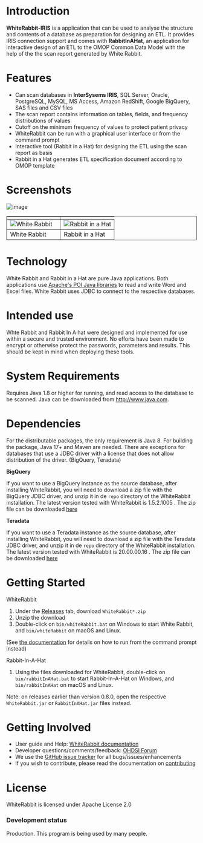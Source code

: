Introduction
========
**WhiteRabbit-IRIS** is a application that can be used to analyse the structure and contents of a database as preparation for designing an ETL. It provides IRIS connection support and comes with **RabbitInAHat**, an application for interactive design of an ETL to the OMOP Common Data Model with the help of the the scan report generated by White Rabbit. 

Features
========
- Can scan databases in **InterSysems IRIS**, SQL Server, Oracle, PostgreSQL, MySQL, MS Access, Amazon RedShift, Google BigQuery, SAS files and CSV files
- The scan report contains information on tables, fields, and frequency distributions of values
- Cutoff on the minimum frequency of values to protect patient privacy
- WhiteRabbit can be run with a graphical user interface or from the command prompt
- Interactive tool (Rabbit in a Hat) for designing the ETL using the scan report as basis
- Rabbit in a Hat generates ETL specification document according to OMOP template

Screenshots
===========
 ![image](https://github.com/user-attachments/assets/12f04756-a450-4b36-afcc-e8c777d061e5)

<table border = "">
<tr valign="top">
<td>
 
</td>
</tr>
<tr valign="top">  
  <td width = 50%>
  <img src="https://github.com/OHDSI/WhiteRabbit/blob/master/docs/images/WRScreenshot.png" alt="White Rabbit" title="White Rabbit" />
</td>
<td width = 50%>
 <img src="https://github.com/OHDSI/WhiteRabbit/blob/master/docs/images/RIAHScreenshot.png" alt="Rabbit in a Hat" title="Rabbit in a Hat" />
</td>
</tr><tr>
<td>White Rabbit</td><td>Rabbit in a Hat</td>
</tr>
</table>

Technology
============
White Rabbit and Rabbit in a Hat are pure Java applications. Both applications use [Apache's POI Java libraries](http://poi.apache.org/) to read and write Word and Excel files. 
White Rabbit uses JDBC to connect to the respective databases.

Intended use
============
Whte Rabbit and Rabbit In A hat were designed and implemented for use within a secure and trusted environment. No efforts have been made to
encrypt or otherwise protect the passwords, parameters and results. This should be kept in mind when deploying these tools.

System Requirements
============
Requires Java 1.8 or higher for running, and read access to the database to be scanned. Java can be downloaded from
<a href="http://www.java.com" target="_blank">http://www.java.com</a>.

Dependencies
============
For the distributable packages, the only requirement is Java 8. For building the package, Java 17+ and Maven are needed.
There are exceptions for databases that use a JDBC driver with a license that does not allow distribution of the driver.
(BigQuery, Teradata)

**BigQuery**

If you want to use a BigQuery instance as the source database, after installing WhiteRabbit, you will need to download
a zip file with the BigQuery JDBC driver, and unzip it in de `repo` directory of the WhiteRabbit installation.
The latest version tested with WhiteRabbit is 1.5.2.1005 .
The zip file can be downloaded [here](https://storage.googleapis.com/simba-bq-release/jdbc/SimbaJDBCDriverforGoogleBigQuery42_1.5.2.1005.zip)

**Teradata**

If you want to use a Teradata instance as the source database, after installing WhiteRabbit, you will need to download
a zip file with the Teradata JDBC driver, and unzip it in de `repo` directory of the WhiteRabbit installation.
The latest version tested with WhiteRabbit is 20.00.00.16 . 
The zip file can be downloaded [here](https://downloads.teradata.com/download/connectivity/jdbc-driver)

Getting Started
===============
WhiteRabbit

1. Under the [Releases](https://github.com/OHDSI/WhiteRabbit/releases) tab, download `WhiteRabbit*.zip`
2. Unzip the download
3. Double-click on `bin/whiteRabbit.bat` on Windows to start White Rabbit, and `bin/whiteRabbit` on macOS and Linux.

(See [the documentation](http://ohdsi.github.io/WhiteRabbit/WhiteRabbit.html#running-from-the-command-line) for details on how to run from the command prompt instead)

Rabbit-In-A-Hat

1. Using the files downloaded for WhiteRabbit, double-click on `bin/rabbitInAHat.bat` to start Rabbit-In-A-Hat on Windows, and `bin/rabbitInAHat` on macOS and Linux.

Note: on releases earlier than version 0.8.0, open the respective `WhiteRabbit.jar` or `RabbitInAHat.jar` files instead.


Getting Involved
=============
* User guide and Help: [WhiteRabbit documentation](http://ohdsi.github.io/WhiteRabbit)
* Developer questions/comments/feedback: [OHDSI Forum](http://forums.ohdsi.org/c/developers)
* We use the [GitHub issue tracker](../../issues) for all bugs/issues/enhancements
* If you wish to contribute, please read the documentation on [contributing](CONTRIBUTING.md)

License
=======
WhiteRabbit is licensed under Apache License 2.0

### Development status

Production. This program is being used by many people.
